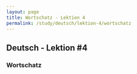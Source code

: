 ```yaml
---
layout: page
title: Wortschatz - Lektion 4
permalink: /study/deutsch/lektion-4/wortschatz
---
```


## Deutsch - Lektion #4

### Wortschatz
